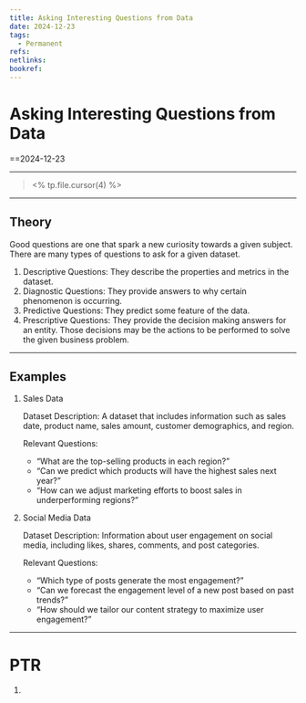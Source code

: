 ```yaml
---
title: Asking Interesting Questions from Data
date: 2024-12-23
tags:
  - Permanent
refs: 
netlinks: 
bookref:
---
```

# Asking Interesting Questions from Data
==2024-12-23

---
> <% tp.file.cursor(4) %>

---
## Theory
Good questions are one that spark a new curiosity towards a given subject.
There are many types of questions to ask for a given dataset.

1. Descriptive Questions: They describe the properties and metrics in the dataset.
2. Diagnostic Questions: They provide answers to why certain phenomenon is occurring.
2. Predictive Questions: They predict some feature of the data.
3. Prescriptive Questions: They provide the decision making answers for an entity. Those decisions may be the actions to be performed to solve the given business problem.


---
## Examples
1. Sales Data

	Dataset Description: A dataset that includes information such as sales date, product name, sales amount, customer demographics, and region.
	
	Relevant Questions:
	- “What are the top-selling products in each region?”
	- “Can we predict which products will have the highest sales next year?”
	- “How can we adjust marketing efforts to boost sales in underperforming regions?”
	
2. Social Media Data

	Dataset Description: Information about user engagement on social media, including likes, shares, comments, and post categories.
	
	Relevant Questions:
	- “Which type of posts generate the most engagement?”
	- “Can we forecast the engagement level of a new post based on past trends?”
	- “How should we tailor our content strategy to maximize user engagement?”

---
# PTR

1. 